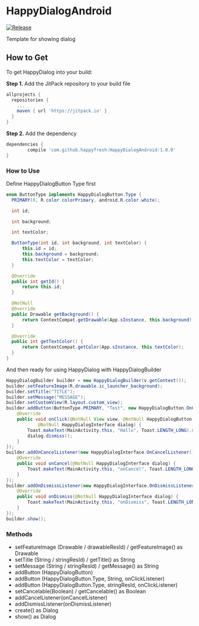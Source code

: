 # HappyDialogAndroid
[![Release](https://jitpack.io/v/happyfresh/HappyDialogAndroid.svg)](https://jitpack.io/#happyfresh/HappyDialogAndroid)

Template for showing dialog

## How to Get
To get HappyDialog into your build:

<b>Step 1.</b> Add the JitPack repository to your build file
```gradle
allprojects {
  repositories {
    ...
    maven { url 'https://jitpack.io' }
  }
}
```
<b>Step 2.</b> Add the dependency
```gradle
dependencies {
        compile 'com.github.happyfresh:HappyDialogAndroid:1.0.0'
}
```

### How to Use

Define HappyDialogButton Type first

```java
enum ButtonType implements HappyDialogButton.Type {
  PRIMARY(0, R.color.colorPrimary, android.R.color.white);

  int id;

  int background;

  int textColor;

  ButtonType(int id, int background, int textColor) {
      this.id = id;
      this.background = background;
      this.textColor = textColor;
  }

  @Override
  public int getId() {
      return this.id;
  }

  @NotNull
  @Override
  public Drawable getBackground() {
      return ContextCompat.getDrawable(App.sInstance, this.background);
  }

  @Override
  public int getTextColor() {
      return ContextCompat.getColor(App.sInstance, this.textColor);
  }
}
```

And then ready for using HappyDialog with HappyDialogBuilder

```java
HappyDialogBuilder builder = new HappyDialogBuilder(v.getContext());
builder.setFeatureImage(R.drawable.ic_launcher_background);
builder.setTitle("TITLE");
builder.setMessage("MESSAGE");
builder.setCustomView(R.layout.custom_view);
builder.addButton(ButtonType.PRIMARY, "Test", new HappyDialogButton.OnClickListener() {
    @Override
    public void onClick(@NotNull View view, @NotNull HappyDialogButton button,
            @NotNull HappyDialogInterface dialog) {
        Toast.makeText(MainActivity.this, "Hallo", Toast.LENGTH_LONG).show();
        dialog.dismiss();
    }
});
builder.addOnCancelListener(new HappyDialogInterface.OnCancelListener() {
    @Override
    public void onCancel(@NotNull HappyDialogInterface dialog) {
        Toast.makeText(MainActivity.this, "onCancel", Toast.LENGTH_LONG).show();
    }
});
builder.addOnDismissListener(new HappyDialogInterface.OnDismissListener() {
    @Override
    public void onDismiss(@NotNull HappyDialogInterface dialog) {
        Toast.makeText(MainActivity.this, "onDismiss", Toast.LENGTH_LONG).show();
    }
});
builder.show();
```

### Methods
* setFeatureImage (Drawable / drawableResId) / getFeatureImage() as Drawable
* setTitle (String / stringResId) / getTitle() as String
* setMessage (String / stringResId) / getMessage() as String
* addButton (HappyDialogButton)
* addButton (HappyDialogButton.Type, String, onClickListener)
* addButton (HappyDialogButton.Type, stringResId, onClickListener)
* setCancelable(Boolean) / getCancelable() as Boolean
* addCancelListener(onCancelListener)
* addDismissListener(onDismissListener)
* create() as Dialog
* show() as Dialog
